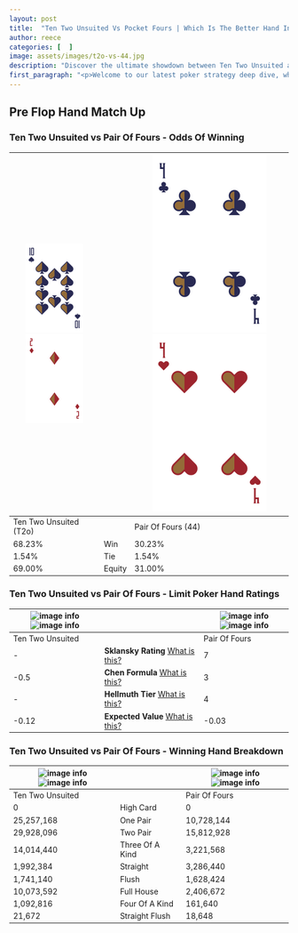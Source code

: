 ```yaml
---
layout: post
title:  "Ten Two Unsuited Vs Pocket Fours | Which Is The Better Hand In Poker? A Complete Guide"
author: reece
categories: [  ]
image: assets/images/t2o-vs-44.jpg
description: "Discover the ultimate showdown between Ten Two Unsuited and Pair Of Fours in poker! Uncover the odds, strategies, and scenarios where one hand triumphs over the other. Get ready to up your poker game with this thrilling analysis."
first_paragraph: "<p>Welcome to our latest poker strategy deep dive, where we're pitting two distinct hands against each other in a high-stakes showdown: Ten Two Unsuited vs Pair Of Fours.</p><p>In the dynamic world of poker, every decision counts, and knowing which hand holds the upper hand is key to your success at the table.</p><p>In this article, we'll dissect these two hands, explore the scenarios where one dominates the other, and equip you with the knowledge to make strategic choices that can tip the odds in your favor.</p><p>Get ready to unravel the intriguing dynamics of these poker hands and elevate your game to new heights.</p>"
---
```




[comment]: # (sp0)

## Pre Flop Hand Match Up

<div class="table hand-ratings" markdown="1"> 



### Ten Two Unsuited vs Pair Of Fours - Odds Of Winning


    
| ![image info](assets/images/hand1/T.png) ![image info](assets/images/hand1/2o.png) |  | ![image info](assets/images/hand2/4.png) ![image info](assets/images/hand2/4o.png) |
| -------- | -------- | -------- |
| Ten Two Unsuited (T2o) |  | Pair Of Fours (44) |
| 68.23% | Win | 30.23% |
| 1.54% | Tie | 1.54% |
| 69.00% | Equity | 31.00% |




[comment]: # (sp1)



### Ten Two Unsuited vs Pair Of Fours - Limit Poker Hand Ratings


    
| ![image info](https://www.riverpairs.com/assets/images/hand1/T.png) ![image info](https://www.riverpairs.com/assets/images/hand1/2o.png) |  | ![image info](https://www.riverpairs.com/assets/images/hand2/4.png) ![image info](https://www.riverpairs.com/assets/images/hand2/4o.png) |
| -------- | -------- | -------- |
| Ten Two Unsuited |  | Pair Of Fours |
| - | **Sklansky Rating** [What is this?](/sklansky-rating-explained) | 7 |
| -0.5 | **Chen Formula** [What is this?](/chen-formula-explained) | 3 |
| - | **Hellmuth Tier** [What is this?](/Hellmuth-tier-explained) | 4 |
| -0.12 | **Expected Value** [What is this?](/expected-value-explained) | -0.03 |




[comment]: # (sp2)



### Ten Two Unsuited vs Pair Of Fours - Winning Hand Breakdown


    
| ![image info](https://www.riverpairs.com/assets/images/hand1/T.png) ![image info](https://www.riverpairs.com/assets/images/hand1/2o.png) |  | ![image info](https://www.riverpairs.com/assets/images/hand2/4.png) ![image info](https://www.riverpairs.com/assets/images/hand2/4o.png) |
| -------- | -------- | -------- |
| Ten Two Unsuited |  | Pair Of Fours |
| 0 | High Card | 0 |
| 25,257,168 | One Pair | 10,728,144 |
| 29,928,096 | Two Pair | 15,812,928 |
| 14,014,440 | Three Of A Kind | 3,221,568 |
| 1,992,384 | Straight | 3,286,440 |
| 1,741,140 | Flush | 1,628,424 |
| 10,073,592 | Full House | 2,406,672 |
| 1,092,816 | Four Of A Kind | 161,640 |
| 21,672 | Straight Flush | 18,648 |




[comment]: # (sp3)



</div>

[comment]: # (sp4)



[comment]: # (sp5)

